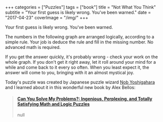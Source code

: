 +++
categories = ["Puzzles"]
tags = ["book"]
title = "Not What You Think"
subtitle = "Your first guess is likely wrong. You've been warned."
date = "2017-04-23"
coverImage = "/img/"
+++

Your first guess is likely wrong. You've been warned.<!--more-->

The numbers in the following graph are arranged logically, according to a simple rule.
Your job is deduce the rule and fill in the missing number. No advanced math is required.

If you get the answer quickly, it's probably wrong - check your work on the whole graph. 
If you don't get it right away, let it roll around your mind for a while and come back to
it every so often. When you least expect it, the answer will come to you, bringing with it
an almost mystical joy.

Today's puzzle was created by Japanese puzzle wizard
[Nob Yoshigahara](https://en.wikipedia.org/wiki/Nob_Yoshigahara) and I learned about it
in this wonderful new book by Alex Bellos:

<blockquote class="embedly-card" data-card-controls="0"><h4><a href="https://www.amazon.com/gp/product/161519388X/ref=as_li_tl?ie=UTF8&tag=amafinthebesr-20&camp=1789&creative=9325&linkCode=as2&creativeASIN=161519388X&linkId=47d82eb6fb883a081edaec2a1aeecfa5">Can You Solve My Problems?: Ingenious, Perplexing, and Totally Satisfying Math and Logic Puzzles</a></h4><p>null</p></blockquote>
<script async src="//cdn.embedly.com/widgets/platform.js" charset="UTF-8"></script>
